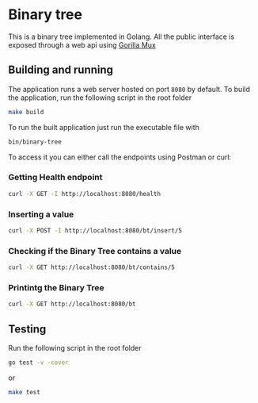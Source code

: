 # Binary tree
This is a binary tree implemented in Golang. 
All the public interface is exposed through a web api using [Gorilla Mux](https://github.com/gorilla/mux)

## Building and running
The application runs a web server hosted on port `8080` by default.
To build the application, run the following script in the root folder
```bash
make build
```

To run the built application just run the executable file with
```bash
bin/binary-tree
```

To access it you can either call the endpoints using Postman or curl:

### Getting Health endpoint
```bash
curl -X GET -I http://localhost:8080/health
```

### Inserting a value
```bash
curl -X POST -I http://localhost:8080/bt/insert/5
```

### Checking if the Binary Tree contains a value
```bash
curl -X GET http://localhost:8080/bt/contains/5
```

### Printintg the Binary Tree
```bash
curl -X GET http://localhost:8080/bt
```

## Testing
Run the following script in the root folder
```bash
go test -v -cover
```
or 
```bash
make test
```